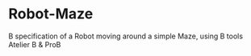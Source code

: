 # Robot-Maze
B specification of a Robot moving around a simple Maze, using B tools Atelier B &amp; ProB
